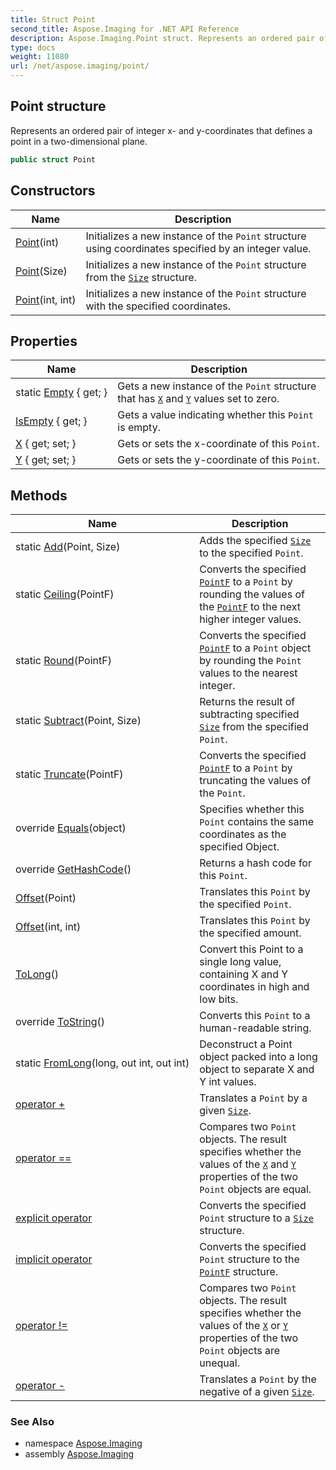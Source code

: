 ```yaml
---
title: Struct Point
second_title: Aspose.Imaging for .NET API Reference
description: Aspose.Imaging.Point struct. Represents an ordered pair of integer x and ycoordinates that defines a point in a twodimensional plane
type: docs
weight: 11080
url: /net/aspose.imaging/point/
---
```

## Point structure

Represents an ordered pair of integer x- and y-coordinates that defines a point in a two-dimensional plane.

```csharp
public struct Point
```

## Constructors

| Name | Description |
| --- | --- |
| [Point](point/#constructor_1)(int) | Initializes a new instance of the `Point` structure using coordinates specified by an integer value. |
| [Point](point/#constructor)(Size) | Initializes a new instance of the `Point` structure from the [`Size`](../size/) structure. |
| [Point](point/#constructor_2)(int, int) | Initializes a new instance of the `Point` structure with the specified coordinates. |

## Properties

| Name | Description |
| --- | --- |
| static [Empty](../../aspose.imaging/point/empty/) { get; } | Gets a new instance of the `Point` structure that has [`X`](./x/) and [`Y`](./y/) values set to zero. |
| [IsEmpty](../../aspose.imaging/point/isempty/) { get; } | Gets a value indicating whether this `Point` is empty. |
| [X](../../aspose.imaging/point/x/) { get; set; } | Gets or sets the x-coordinate of this `Point`. |
| [Y](../../aspose.imaging/point/y/) { get; set; } | Gets or sets the y-coordinate of this `Point`. |

## Methods

| Name | Description |
| --- | --- |
| static [Add](../../aspose.imaging/point/add/)(Point, Size) | Adds the specified [`Size`](../size/) to the specified `Point`. |
| static [Ceiling](../../aspose.imaging/point/ceiling/)(PointF) | Converts the specified [`PointF`](../pointf/) to a `Point` by rounding the values of the [`PointF`](../pointf/) to the next higher integer values. |
| static [Round](../../aspose.imaging/point/round/)(PointF) | Converts the specified [`PointF`](../pointf/) to a `Point` object by rounding the `Point` values to the nearest integer. |
| static [Subtract](../../aspose.imaging/point/subtract/)(Point, Size) | Returns the result of subtracting specified [`Size`](../size/) from the specified `Point`. |
| static [Truncate](../../aspose.imaging/point/truncate/)(PointF) | Converts the specified [`PointF`](../pointf/) to a `Point` by truncating the values of the `Point`. |
| override [Equals](../../aspose.imaging/point/equals/)(object) | Specifies whether this `Point` contains the same coordinates as the specified Object. |
| override [GetHashCode](../../aspose.imaging/point/gethashcode/)() | Returns a hash code for this `Point`. |
| [Offset](../../aspose.imaging/point/offset/#offset)(Point) | Translates this `Point` by the specified `Point`. |
| [Offset](../../aspose.imaging/point/offset/#offset_1)(int, int) | Translates this `Point` by the specified amount. |
| [ToLong](../../aspose.imaging/point/tolong/)() | Convert this Point to a single long value, containing X and Y coordinates in high and low bits. |
| override [ToString](../../aspose.imaging/point/tostring/)() | Converts this `Point` to a human-readable string. |
| static [FromLong](../../aspose.imaging/point/fromlong/)(long, out int, out int) | Deconstruct a Point object packed into a long object to separate X and Y int values. |
| [operator +](../../aspose.imaging/point/op_addition/) | Translates a `Point` by a given [`Size`](../size/). |
| [operator ==](../../aspose.imaging/point/op_equality/) | Compares two `Point` objects. The result specifies whether the values of the [`X`](./x/) and [`Y`](./y/) properties of the two `Point` objects are equal. |
| [explicit operator](../../aspose.imaging/point/op_explicit/) | Converts the specified `Point` structure to a [`Size`](../size/) structure. |
| [implicit operator](../../aspose.imaging/point/op_implicit/) | Converts the specified `Point` structure to the [`PointF`](../pointf/) structure. |
| [operator !=](../../aspose.imaging/point/op_inequality/) | Compares two `Point` objects. The result specifies whether the values of the [`X`](./x/) or [`Y`](./y/) properties of the two `Point` objects are unequal. |
| [operator -](../../aspose.imaging/point/op_subtraction/) | Translates a `Point` by the negative of a given [`Size`](../size/). |

### See Also

* namespace [Aspose.Imaging](../../aspose.imaging/)
* assembly [Aspose.Imaging](../../)



